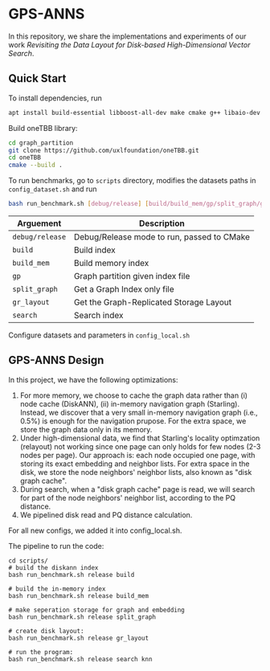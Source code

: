 # GPS-ANNS

In this repository, we share the implementations and experiments of our work *Revisiting the Data Layout for Disk-based High-Dimensional Vector Search*.

## Quick Start

To install dependencies, run 

```bash
apt install build-essential libboost-all-dev make cmake g++ libaio-dev libgoogle-perftools-dev clang-format libmkl-full-dev
```

Build oneTBB library:
```bash
cd graph_partition
git clone https://github.com/uxlfoundation/oneTBB.git
cd oneTBB
cmake --build .
```

To run benchmarks, go to `scripts` directory, modifies the datasets paths in `config_dataset.sh` and run

```bash
bash run_benchmark.sh [debug/release] [build/build_mem/gp/split_graph/gr_layout/search]
```

| Arguement | Description |
| - | - |
| `debug/release` | Debug/Release mode to run, passed to CMake |
| `build` |  Build index  |
| `build_mem` | Build memory index |
| `gp` | Graph partition given index file |
| `split_graph` | Get a Graph Index only file |
| `gr_layout` | Get the Graph-Replicated Storage Layout |
| `search` | Search index |

Configure datasets and parameters in `config_local.sh`

## GPS-ANNS Design

In this project, we have the following optimizations:
1. For more memory, we choose to cache the graph data rather than (i) node cache (DiskANN), (ii) in-memory navigation graph (Starling). Instead, we discover that a very small in-memory navigation graph (i.e., 0.5%) is enough for the navigation prupose. For the extra space, we store the graph data only in its memory.
2. Under high-dimensional data, we find that Starling's locality optimzation (relayout) not working since one page can only holds for few nodes (2-3 nodes per page). Our approach is: each node occupied one page, with storing its exact embedding and neighbor lists. For extra space in the disk, we store the node neighbors' neighbor lists, also known as "disk graph cache".
3. During search, when a "disk graph cache" page is read, we will search for part of the node neighbors' neighbor list, according to the PQ distance.
4. We pipelined disk read and PQ distance calculation.

For all new configs, we added it into config_local.sh.

The pipeline to run the code:
```
cd scripts/
# build the diskann index
bash run_benchmark.sh release build

# build the in-memory index
bash run_benchmark.sh release build_mem

# make seperation storage for graph and embedding
bash run_benchmark.sh release split_graph

# create disk layout:
bash run_benchmark.sh release gr_layout

# run the program:
bash run_benchmark.sh release search knn

```